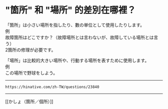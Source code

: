 # "箇所" 和 "場所" 的差別在哪裡？

「箇所」は小さい場所を指したり、數の単位として使用したりします。  
例  
故障箇所はどこですか？（故障場所とは言わないが、故障している場所とは言う）  
2箇所の修理が必要です。  
  
「場所」は比較的大きい場所や、行動する場所を表すために使用します。  
例  
この場所で野球をしよう。

---
`https://hinative.com/zh-TW/questions/23840`

---
[[かしょ（箇所／個所）]]